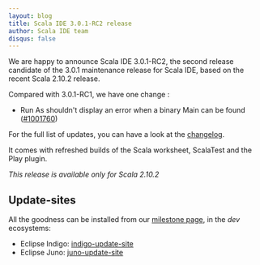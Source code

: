 ```yaml
---
layout: blog
title: Scala IDE 3.0.1-RC2 release
author: Scala IDE team
disqus: false
---
```


We are happy to announce Scala IDE 3.0.1-RC2, the second release candidate of the 3.0.1 maintenance release for Scala IDE, based on the recent Scala 2.10.2 release.

Compared with 3.0.1-RC1, we have one change :

* Run As shouldn't display an error when a binary Main can be found ([#1001760])

For the full list of updates, you can have a look at the [changelog].

It comes with refreshed builds of the Scala worksheet, ScalaTest
and the Play plugin.

*This release is available only for Scala 2.10.2*

## Update-sites

All the goodness can be installed from our [milestone page](/download/milestone.html), in the *dev* ecosystems:

* Eclipse Indigo: [indigo-update-site](http://download.scala-ide.org/sdk/e37/scala210/dev/site/)
* Eclipse Juno: [juno-update-site](http://download.scala-ide.org/sdk/e38/scala210/dev/site/)

[changelog]: http://scala-ide.org/docs/changelog.html#3_0_1
[#1001760]: http://scala-ide-portfolio.assembla.com/spaces/scala-ide/tickets/1001760
